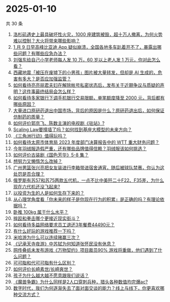 # 2025-01-10

共 30 条

<!-- BEGIN -->
<!-- 最后更新时间 Fri Jan 10 2025 00:00:35 GMT+0800 (China Standard Time) -->

1. [洛杉矶遇史上最具破坏性火灾，1000 座建筑被毁，超十万人撤离，为何火势难以控制？大火将带来哪些影响？](https://www.zhihu.com/question/9116081694)
1. [1 月 9 日早高峰比亚迪 App 疑似崩溃，全国各地多车趴着开不了，暴露出哪些问题？有哪些应急办法？](https://www.zhihu.com/question/9119373700)
1. [刘强东给自己小学老师每人发 10 万，60 岁以上老人发 1 万元，你对此怎么看？](https://www.zhihu.com/question/8965311605)
1. [西藏地震「被压在废墟下的小男孩」图片被大量转发，但却是 AI 生成的，危害有多大？是否应加强监管？](https://www.zhihu.com/question/9077942434)
1. [如何看待亮亮丽君夫妇在解除帐号私密状态后，发布关于近期争议与质疑的声明？这件事最终结局会怎么样？](https://www.zhihu.com/question/9094463998)
1. [如何看待多家银行下调手机银行交易限额，单笔额度降至 2000 元，背后都有哪些原因？](https://www.zhihu.com/question/9119440644)
1. [大量进口原研药退出中国市场，背后的原因是什么？原研药退出后，如何保证仿制药的质量？](https://www.zhihu.com/question/9061448323)
1. [如何评价郭京飞、陈数主演的电视剧《驻站》?](https://www.zhihu.com/question/8804855399)
1. [Scaling Law要撞墙了吗？如何找到基座大模型的未来方向？](https://www.zhihu.com/question/8584644469)
1. [《三角洲行动》值得玩吗？](https://www.zhihu.com/question/674344303)
1. [如何看待太原市体育局 2023 年度部门决算报告中的 WTT 重大财务问题？](https://www.zhihu.com/question/8978457077)
1. [今年羽绒服造假严重，还有哪些品牌值得信赖？羽绒服该如何挑选？](https://www.zhihu.com/question/5156457762)
1. [如何评价古装剧《国色芳华》5-8 集？](https://www.zhihu.com/question/9076733463)
1. [想努力又懒惰怎么改掉？](https://www.zhihu.com/question/9058025761)
1. [广州男篮张兴亮把女友装进行李箱带进宿舍通宵，随后被球队禁赛，你认为这处罚是否合理？](https://www.zhihu.com/question/9074832333)
1. [俄罗斯有苏57和苏75两款五代机，一点不比中美歼二十F22、F35差，为什么现在六代机还没飞起来?](https://www.zhihu.com/question/8767598342)
1. [以投资为生的人是如何生存下来的？](https://www.zhihu.com/question/4655109637)
1. [从心理学角度看「你未来的样子是你现在行为的积累」是正确的吗？有理论依据吗？](https://www.zhihu.com/question/8932762162)
1. [卧推 100kg 属于什么水平？](https://www.zhihu.com/question/5146320372)
1. [摔跤和拳击哪个更接近现实街斗？](https://www.zhihu.com/question/659535555)
1. [如何看待多益网络要求员工退还3年餐费44490元？](https://www.zhihu.com/question/9071328724)
1. [有什么好玩的游戏推荐一下吗？](https://www.zhihu.com/question/9087613614)
1. [米哈游为什么可以连续赌赢三次？](https://www.zhihu.com/question/429700140)
1. [《记承天寺夜游》中苏轼为何知道张怀民没有休息？](https://www.zhihu.com/question/6755360845)
1. [网传叠纸未发布游戏《万物契约》项目裁员90% 游戏将重做，他们遇到了什么问题？](https://www.zhihu.com/question/9077477989)
1. [可可脂和代可可脂有什么区别？](https://www.zhihu.com/question/364859938)
1. [如何评价长崎素世/长崎爽世？](https://www.zhihu.com/question/617378803)
1. [孩子为什么越大越不愿意跟我们说话？](https://www.zhihu.com/question/9092627046)
1. [《魔兽争霸》为什么同样是2人口穿刺兵种，猎头各种数值均完爆ac?](https://www.zhihu.com/question/8516024870)
1. [数字时代，我们为何逐渐失去了面对面交谈的能力？线上与线下，你更喜欢哪种交流方式？](https://www.zhihu.com/question/7814252742)

<!-- END -->
